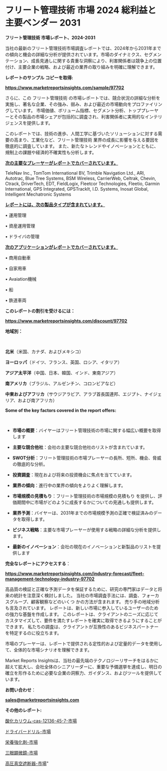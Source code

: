 # フリート管理技術 市場 2024 総利益と主要ベンダー 2031

<strong>フリート管理技術 市場レポート、2024-2031</strong>

当社の最新のフリート管理技術市場調査レポートでは、2024年から2031年までの傾向と機会の詳細な分析が提供されています。市場のダイナミクス、セグメンテーション、成長見通しに関する貴重な洞察により、利害関係者は競争上の位置付け、主要企業の戦略、および最近の業界の取り組みを明確に理解できます。



<strong>レポートのサンプル コピーを取得:</strong> <a href=https://www.marketreportsinsights.com/sample/97702>

<strong><u>https://www.marketreportsinsights.com/sample/97702</u></strong></a>

さらに、この フリート管理技術 の市場レポートでは、競合状況の詳細な分析を実施し、著名な企業、その強み、弱み、および最近の市場動向をプロファイリングしています。 市場価値、ボリューム指標、セグメント分析、トッププレーヤーとその製品の市場シェアが包括的に調査され、利害関係者に実用的なインテリジェンスを提供します。

このレポートでは、技術の進歩、人間工学に基づいたソリューションに対する需要の高まり、工業化など、フリート管理技術 業界の成長に影響を与える要因を徹底的に調査しています。 また、新たなトレンドやイノベーションとともに、規制上の課題や経済的不確実性も分析します。



<strong><u>次の主要なプレーヤーがレポートでカバーされています。</u></strong>

TeleNav Inc., TomTom International BV, Trimble Navigation Ltd., ARI, Autotrac, Blue Tree Systems, BSM Wireless, CarrierWeb, Celtrak, Chevin, Ctrack, DriverTech, EDT, FieldLogix, Fleetcor Technologies, Fleetio, Garmin International, GPS Integrated, GPSTrackIt, I.D. Systems, Inosat Global, Intelligent Mechatronic Systems



<strong><u><b>レポートには、次の製品タイプが含まれています。</b></u></strong>

• 運用管理

• 資産運用管理

• ドライバの管理



<strong><u><b>次のアプリケーションがレポートでカバーされています。</b></u></strong>

• 商用自動車

• 自家用車

•  Avaiation機械

• 船

• 鉄道車両



<strong><b>このレポートの割引を受けるには：</b></strong>

<a href=https://www.marketreportsinsights.com/discount/97702>

<strong><u>https://www.marketreportsinsights.com/discount/97702</u></strong></a>



<strong>地域別：</strong>

<strong> </strong>



<strong>北米</strong>（米国、カナダ、およびメキシコ）



<strong>ヨーロッパ</strong>（ドイツ、フランス、英国、ロシア、イタリア）



<strong>アジア太平洋</strong>（中国、日本、韓国、インド、東南アジア）



<strong>南アメリカ</strong>（ブラジル、アルゼンチン、コロンビアなど）



<strong>中東およびアフリカ</strong>（サウジアラビア、アラブ首長国連邦、エジプト、ナイジェリア、および南アフリカ）



<strong>Some of the key factors covered in the report offers:</strong>

<strong> </strong>
<ul>
  <li>

<strong>市場の概要</strong>：バイヤーはフリート管理技術の市場に関する幅広い概要を取得します</li>
  <li>

<strong>主要な競合他社</strong>：会社の主要な競合他社のリストが含まれています。</li>
  <li>

<strong>SWOT分析</strong>：フリート管理技術の市場プレーヤーの長所、短所、機会、脅威の徹底的な分析。</li>
  <li>

<strong>投資調査</strong>：現在および将来の投資機会に焦点を当てています。</li>
  <li>

<strong>業界の傾向</strong>：進行中の業界の傾向をよりよく理解します。</li>
  <li>

<strong>市場規模の見積もり</strong>：フリート管理技術の市場規模の見積もり を提供し、評価期間中に市場がどのように成長するかについての見通しも提供します。</li>
  <li>

<strong>業界予測</strong>：バイヤーは、2031年までの市場規模予測の正確で検証済みのデータを取得します。</li>
  <li>

<strong>ビジネス戦略</strong>：主要な市場プレーヤーが使用する戦略の詳細な分析を提供します。</li>
  <li>

<strong>最新のイノベーション</strong>：会社の現在のイノベーションと新製品のリストを提供します</li>
</ul>


<strong>完全なレポートにアクセスする</strong>：

<a href=https://www.marketreportsinsights.com/industry-forecast/fleet-management-technology-industry-97702>

<strong><u>https://www.marketreportsinsights.com/industry-forecast/fleet-management-technology-industry-97702</u></strong></a>

高品質の検証と正確な予測データを保証するために、研究の専門家はデータと将来の統計を注意深く検討しました。 当社の市場調査手法には、調査、フォーカスグループ、顧客観察などのいくつ かの方法が含まれます。 売り手の地域分析も言及されています。 レポートは、新しい市場に参入しているユーザーのための強力な基盤を作成します。 このレポートは、クライアントのニーズに応じてカスタマイズして、要件を満たすレポートを確実に取得できるようにすることができます。 私たちの調査は、クライアントが互換性のあるビジネスパートナーを特定するのに役立ちます。

市場のプレーヤーは、レポートで提供される定性的および定量的データを使用して、全体的な市場シナリオを理解できます。

Market Reports Insightsは、当社の最先端のテクノロジーリサーチをはるかに超えて拡大し、会社全体のシニアリーダーに、重要な予備選挙を達成し、明日の確立を形作るために必要な企業の洞察力、ガイダンス、およびツールを提供しています。



<strong><b>お問い合わせ</b></strong>：

<a href=mailto:sales@marketreportsinsights.com>

<strong><u>sales@marketreportsinsights.com</u></strong></a>



<strong>その他のレポート:</strong>

<a href=https://www.linkedin.com/pulse/酸化カリウム-cas-12136-45-7-市場-2023-年のダイナミクスとビジネストレンド-k6fuf/>酸化カリウム-cas-12136-45-7-市場</a>

<a href=https://www.linkedin.com/pulse/ドライバードリル-市場-2023-swot-分析と成長率-2030-qymdf/>ドライバードリル-市場</a>

<a href=https://www.linkedin.com/pulse/栄養強化剤-市場-2023-新興市場-将来の動向と市場需要-2030-pr-news-hub-wq2gf/>栄養強化剤-市場</a>

<a href=https://www.linkedin.com/pulse/三眼顕微鏡-市場-2023-競争分析と事業成長-2030-pr-news-hub-hpojf/>三眼顕微鏡-市場</a>

<a href=https://www.linkedin.com/pulse/高圧真空遮断器-市場-2023-推進要因と成長機会-2030-analytics-achievers-24-analysis-ilcjf/>高圧真空遮断器-市場</a>"
